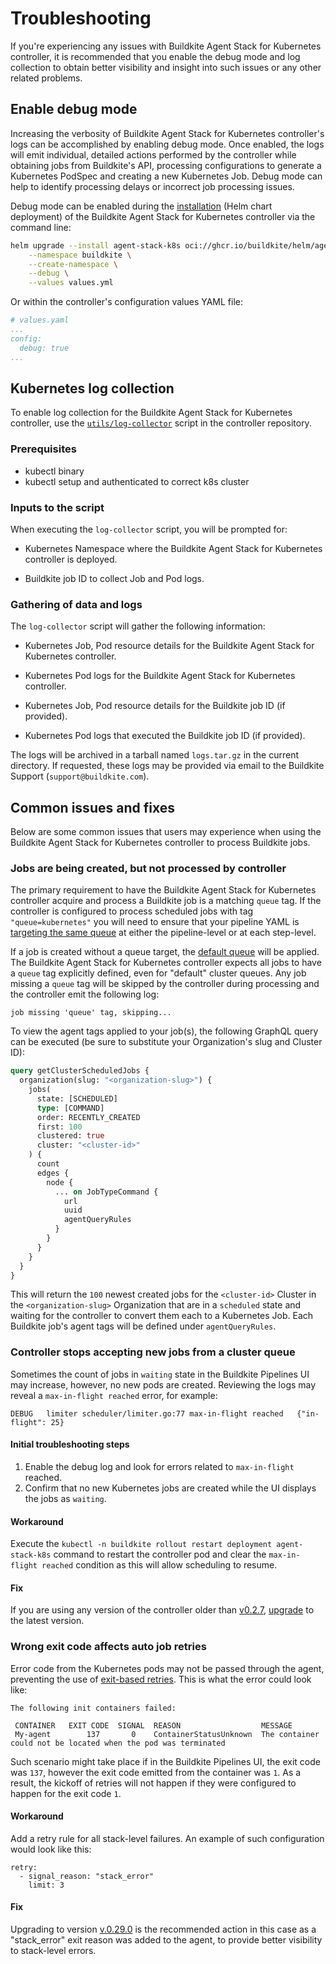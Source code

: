 # Troubleshooting

If you're experiencing any issues with Buildkite Agent Stack for Kubernetes controller, it is recommended that you enable the debug mode and log collection to obtain better visibility and insight into such issues or any other related problems.

## Enable debug mode

Increasing the verbosity of Buildkite Agent Stack for Kubernetes controller's logs can be accomplished by enabling debug mode. Once enabled, the logs will emit individual, detailed actions performed by the controller while obtaining jobs from Buildkite's API, processing configurations to generate a Kubernetes PodSpec and creating a new Kubernetes Job. Debug mode can help to identify processing delays or incorrect job processing issues.

Debug mode can be enabled during the [installation](/docs/agent/v3/agent-stack-k8s/installation) (Helm chart deployment) of the Buildkite Agent Stack for Kubernetes controller via the command line:

```bash
helm upgrade --install agent-stack-k8s oci://ghcr.io/buildkite/helm/agent-stack-k8s \
    --namespace buildkite \
    --create-namespace \
    --debug \
    --values values.yml
```

Or within the controller's configuration values YAML file:

```yaml
# values.yaml
...
config:
  debug: true
...
```

## Kubernetes log collection

To enable log collection for the Buildkite Agent Stack for Kubernetes controller, use the [`utils/log-collector`](https://github.com/buildkite/agent-stack-k8s/blob/main/utils/log-collector) script in the controller repository.

### Prerequisites

- kubectl binary
- kubectl setup and authenticated to correct k8s cluster

### Inputs to the script

When executing the `log-collector` script, you will be prompted for:

- Kubernetes Namespace where the Buildkite Agent Stack for Kubernetes controller is deployed.

- Buildkite job ID to collect Job and Pod logs.

### Gathering of data and logs

The `log-collector` script will gather the following information:

- Kubernetes Job, Pod resource details for the Buildkite Agent Stack for Kubernetes controller.

- Kubernetes Pod logs for the Buildkite Agent Stack for Kubernetes controller.

- Kubernetes Job, Pod resource details for the Buildkite job ID (if provided).

- Kubernetes Pod logs that executed the Buildkite job ID (if provided).

The logs will be archived in a tarball named `logs.tar.gz` in the current directory. If requested, these logs may be provided via email to the Buildkite Support (`support@buildkite.com`).

## Common issues and fixes

Below are some common issues that users may experience when using the Buildkite Agent Stack for Kubernetes controller to process Buildkite jobs.

### Jobs are being created, but not processed by controller

The primary requirement to have the Buildkite Agent Stack for Kubernetes controller acquire and process a Buildkite job is a matching `queue` tag. If the controller is configured to process scheduled jobs with tag `"queue=kubernetes"` you will need to ensure that your pipeline YAML is [targeting the same queue](https://buildkite.com/docs/agent/v3/queues#targeting-a-queue) at either the pipeline-level or at each step-level.

If a job is created without a queue target, the [default queue](https://buildkite.com/docs/agent/v3/queues#the-default-queue) will be applied. The Buildkite Agent Stack for Kubernetes controller expects all jobs to have a `queue` tag explicitly defined, even for "default" cluster queues. Any job missing a `queue` tag will be skipped by the controller during processing and the controller emit the following log:

```
job missing 'queue' tag, skipping...
```

To view the agent tags applied to your job(s), the following GraphQL query can be executed (be sure to substitute your Organization's slug and Cluster ID):

```graphql
query getClusterScheduledJobs {
  organization(slug: "<organization-slug>") {
    jobs(
      state: [SCHEDULED]
      type: [COMMAND]
      order: RECENTLY_CREATED
      first: 100
      clustered: true
      cluster: "<cluster-id>"
    ) {
      count
      edges {
        node {
          ... on JobTypeCommand {
            url
            uuid
            agentQueryRules
          }
        }
      }
    }
  }
}
```

This will return the `100` newest created jobs for the `<cluster-id>` Cluster in the `<organization-slug>` Organization that are in a `scheduled` state and waiting for the controller to convert them each to a Kubernetes Job. Each Buildkite job's agent tags will be defined under `agentQueryRules`.

### Controller stops accepting new jobs from a cluster queue

Sometimes the count of jobs in `waiting` state in the Buildkite Pipelines UI may increase, however, no new pods are created. Reviewing the logs may reveal a `max-in-flight reached` error, for example:

```
DEBUG	limiter	scheduler/limiter.go:77	max-in-flight reached	{"in-flight": 25}
```

#### Initial troubleshooting steps

1. Enable the debug log and look for errors related to `max-in-flight` reached.
1. Confirm that no new Kubernetes jobs are created while the UI displays the jobs as `waiting`.

#### Workaround

Execute the `kubectl -n buildkite rollout restart deployment agent-stack-k8s` command to restart the controller pod and clear the `max-in-flight reached` condition as this will allow scheduling to resume.

#### Fix

If you are using any version of the controller older than [v0.2.7](https://github.com/buildkite/agent-stack-k8s/releases/tag/v0.27.0), [upgrade](https://github.com/buildkite/agent-stack-k8s/releases) to the latest version.

### Wrong exit code affects auto job retries

Error code from the Kubernetes pods may not be passed through the agent, preventing the use of [exit-based retries](/docs/pipelines/configure/step-types/command-step#retry-attributes). This is what the error could look like:

```
The following init containers failed:

 CONTAINER   EXIT CODE  SIGNAL  REASON                  MESSAGE                                                        
 My-agent        137       0    ContainerStatusUnknown  The container could not be located when the pod was terminated
```

Such scenario might take place if in the Buildkite Pipelines UI, the exit code was `137`, however the exit code emitted from the container was `1`. As a result, the kickoff of retries will not happen if they were configured to happen for the exit code `1`.

#### Workaround

Add a retry rule for all stack-level failures. An example of such configuration would look like this:

```
retry:
  - signal_reason: "stack_error"
    limit: 3
  ```

#### Fix

Upgrading to version [v.0.29.0](https://github.com/buildkite/agent-stack-k8s/releases/tag/v0.29.0) is the recommended action in this case as a "stack_error" exit reason was added to the agent, to provide better visibility to stack-level errors.
